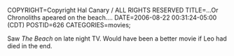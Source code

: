COPYRIGHT=Copyright Hal Canary / ALL RIGHTS RESERVED
TITLE=...Or Chronoliths apeared on the beach....
DATE=2006-08-22 00:31:24-05:00 (CDT)
POSTID=626
CATEGORIES=movies;

Saw _The Beach_ on late night TV. Would have been a better movie if Leo had died in the end.
